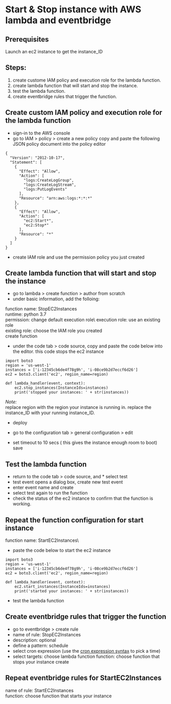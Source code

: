 # Start & Stop instance with AWS lambda and eventbridge

## Prerequisites
Launch an ec2 instance to get the instance_ID

## Steps:
1. create custome IAM policy and execution role for the lambda function.
2. create lambda function that will start and stop the instance.
3. test the lambda function.
4. create eventbridge rules that trigger the function.

## Create custom IAM policy and execution role for the lambda function
* sign-in to the AWS console
* go to IAM > policy > create a new policy
copy and paste the following JSON policy document into the policy editor

```
{
  "Version": "2012-10-17",
  "Statement": [
    {
      "Effect": "Allow",
      "Action": [
        "logs:CreateLogGroup",
        "logs:CreateLogStream",
        "logs:PutLogEvents"
      ],
      "Resource": "arn:aws:logs:*:*:*"
    },
    {
      "Effect": "Allow",
      "Action": [
        "ec2:Start*",
        "ec2:Stop*"
      ],
      "Resource": "*"
    }
  ]
}
```

* create IAM role and use the permission policy you just created

## Create lambda function that will start and stop the instance
* go to lambda > create function > author from scratch
* under basic information, add the folloing:

function name: StopEC2Instances\
runtime: python 3.7\
permission: change default execution role\ 
execution role: use an existing role\
existing role: choose the IAM role you created\
create function

* under the code tab > code source, copy and paste the code below into the editor.
this code stops the ec2 instance

```
import boto3
region = 'us-west-1'
instances = ['i-12345cb6de4f78g9h', 'i-08ce9b2d7eccf6d26']
ec2 = boto3.client('ec2', region_name=region)

def lambda_handler(event, context):
    ec2.stop_instances(InstanceIds=instances)
    print('stopped your instances: ' + str(instances))
```
*Note:*\
replace region with the region your instance is running in.
replace the instance_ID with your running instance_ID.

* deploy

* go to the configuration tab > general configuration > edit
* set timeout to 10 secs ( this gives the instance enough room to boot)
save

## Test the lambda function
* return to the code tab > code source, and * select test
* test event opens a dialog box, create new test event
* enter event name and create
* select test again to run the function
* check the status of the ec2 instance to confirm that the function is working.

## Repeat the function configuration for start instance
function name: StartEC2Instances\
* paste the code below to start the ec2 instance 

```
import boto3
region = 'us-west-1'
instances = ['i-12345cb6de4f78g9h', 'i-08ce9b2d7eccf6d26']
ec2 = boto3.client('ec2', region_name=region)

def lambda_handler(event, context):
    ec2.start_instances(InstanceIds=instances)
    print('started your instances: ' + str(instances))
```

* test the lambda function

## Create eventbridge rules that trigger the function
* go to eventbridge > create rule 
* name of rule: StopEC2Instances
* description: optional
* define a pattern: schedule
* select cron expression (use the [cron expression syntax](https://docs.aws.amazon.com/AmazonCloudWatch/latest/events/ScheduledEvents.html) to pick a time)
* select targets: choose lambda function
function: choose function that stops your instance
create

## Repeat eventbridge rules for StartEC2Instances
name of rule: StartEC2Instances\
function: choose function that starts your instance
